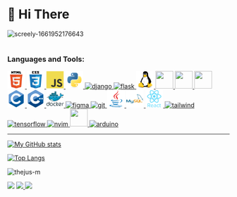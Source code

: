 # 👋 Hi There

![screely-1661952176643](https://user-images.githubusercontent.com/81758774/187688813-640fcbf7-a7fa-4499-a758-bc0bbdd053f4.png)


<!---
![screely-1660377046201](https://user-images.githubusercontent.com/81758774/184474600-e032786a-bf48-45f7-8979-cba340b1de93.png)



❯ you_name="Thejus M Manoj"

❯ describe_youself="\033[0;34m'Techie','Self Learner','Super curious','Ambitious','Confident','Tech Geek'"

❯ you_skills="\033[0;32m'HTML'\n'CSS'\n'JS'\n'Python'\n\t\033[0;34m'django'\n\t'flask'\033[0;32m\n'bash'\n\t\033[0;34m'bash scripting'\n\t'vim'\n\033[0;32m'Docker'\n'c'\n'c++'\n'Java'\n'SQL'\n'Git'\n'Markdown'\n'XML'\n"

❯ current_occupation="\033[1;32mBtech CSE student, open for job opportunities"

❯ how_to_contact="\033[0;34m\tMail :\033[0;33m'20b308@gcek.ac.in'\n\033[0;34m\tLinkedIn :\033[0;33m'Thejus M'\n\033[0;34m\tGithub : \033[0;33m'Thejus-M'"

Created it in a terminal took SS and then used https://www.screely.com/editor this site to customise
--->

#

<h3 align="left">Languages and Tools:</h3>
<p align="left"> 
    <a href="https://www.w3.org/html/" target="_blank" rel="noreferrer">
        <img src="https://raw.githubusercontent.com/devicons/devicon/master/icons/html5/html5-original-wordmark.svg" alt="html5" width="40" height="40"/>
    </a>
    <a href="https://www.w3schools.com/css/" target="_blank" rel="noreferrer">
        <img src="https://raw.githubusercontent.com/devicons/devicon/master/icons/css3/css3-original-wordmark.svg" alt="css3" width="40" height="40"/>
    </a>
    <a href="https://developer.mozilla.org/en-US/docs/Web/JavaScript" target="_blank" rel="noreferrer">
        <img src="https://raw.githubusercontent.com/devicons/devicon/master/icons/javascript/javascript-original.svg" alt="javascript" width="40" height="40"/>
    </a>
    <a href="https://www.python.org" target="_blank" rel="noreferrer">
        <img src="https://raw.githubusercontent.com/devicons/devicon/master/icons/python/python-original.svg" alt="python" width="40" height="40"/>
    </a>
    <a href="https://www.djangoproject.com/" target="_blank" rel="noreferrer">
        <img src="https://cdn.worldvectorlogo.com/logos/django.svg" alt="django" width="40" height="40"/>
    </a>
    <a href="https://flask.palletsprojects.com/" target="_blank" rel="noreferrer">
        <img src="https://www.vectorlogo.zone/logos/pocoo_flask/pocoo_flask-icon.svg" alt="flask" width="40" height="40"/>
    </a>
    <a href="https://www.linux.org/" target="_blank" rel="noreferrer">
        <img src="https://raw.githubusercontent.com/devicons/devicon/master/icons/linux/linux-original.svg" alt="linux" width="40" height="40"/>
    </a>
    <a href="https://getfedora.org/" >
        <img height="40" width="40" src="https://cdn.icon-icons.com/icons2/1381/PNG/128/distributorlogofedora_94082.png" />
    </a>
    <a href="https://ubuntu.com/" >
        <img height="40" width="40" src="https://cdn.icon-icons.com/icons2/195/PNG/128/OS_Ubuntu_23488.png" />
    </a>
    <a href="https://archlinux.org/" >
        <img height="40" width="40" src="https://cdn.icon-icons.com/icons2/1508/PNG/128/distributorlogoarchlinux_103805.png" />
    </a>
    <a href="https://www.cprogramming.com/" target="_blank" rel="noreferrer">
        <img src="https://raw.githubusercontent.com/devicons/devicon/master/icons/c/c-original.svg" alt="c" width="40" height="40"/>
    </a>
    <a href="https://www.w3schools.com/cpp/" target="_blank" rel="noreferrer">
        <img src="https://raw.githubusercontent.com/devicons/devicon/master/icons/cplusplus/cplusplus-original.svg" alt="cplusplus" width="40" height="40"/>
    </a>
    <a href="https://www.docker.com/" target="_blank" rel="noreferrer">
        <img src="https://raw.githubusercontent.com/devicons/devicon/master/icons/docker/docker-original-wordmark.svg" alt="docker" width="40" height="40"/>
    </a>
    <a href="https://www.figma.com/" target="_blank" rel="noreferrer">
        <img src="https://www.vectorlogo.zone/logos/figma/figma-icon.svg" alt="figma" width="40" height="40"/>
    </a>
    <a href="https://git-scm.com/" target="_blank" rel="noreferrer">
        <img src="https://www.vectorlogo.zone/logos/git-scm/git-scm-icon.svg" alt="git" width="40" height="40"/>
    </a>
    <a href="https://www.java.com" target="_blank" rel="noreferrer">
        <img src="https://raw.githubusercontent.com/devicons/devicon/master/icons/java/java-original.svg" alt="java" width="40" height="40"/>
    </a>
    <a href="https://www.mysql.com/" target="_blank" rel="noreferrer">
        <img src="https://raw.githubusercontent.com/devicons/devicon/master/icons/mysql/mysql-original-wordmark.svg" alt="mysql" width="40" height="40"/>
    </a>
    <a href="https://reactjs.org/" target="_blank" rel="noreferrer">
        <img src="https://raw.githubusercontent.com/devicons/devicon/master/icons/react/react-original-wordmark.svg" alt="react" width="40" height="40"/>
    </a>
    <a href="https://tailwindcss.com/" target="_blank" rel="noreferrer">
        <img src="https://www.vectorlogo.zone/logos/tailwindcss/tailwindcss-icon.svg" alt="tailwind" width="40" height="40"/>
    </a>
    <a href="https://www.tensorflow.org" target="_blank" rel="noreferrer">
        <img src="https://www.vectorlogo.zone/logos/tensorflow/tensorflow-icon.svg" alt="tensorflow" width="40" height="40"/>
    </a>
    <a href="https://www.vim.org/" target="_blank" rel="noreferrer">
        <img src="https://www.vectorlogo.zone/logos/vim/vim-icon.svg" alt="nvim" width="40" height="40"/>
    </a>
    <a href="https://neovim.io/" >
        <img height="40" width="40" src="https://cdn.icon-icons.com/icons2/1381/PNG/128/nvim_94554.png" />
    </a>
    <a href="https://www.arduino.cc/" target="_blank rel="noreferrer">
        <img src="https://cdn.worldvectorlogo.com/logos/arduino-1.svg" alt="arduino" width="40" height="40"/>
    </a>
</p>

---
<!--
![snake gif](https://github.com/thejus-m/thejus-m/blob/output/github-contribution-grid-snake.gif)

![sg](https://github.com/Thejus-M/Thejus-M/blob/output/github-contribution-grid-snake.svg)
<!-- Tools : -->


[![My GitHub stats](https://github-readme-stats.vercel.app/api?username=Thejus-M&count_private=true&show_icons=true&theme=radical)](https://github.com/thejus-m/github-readme-stats)

[![Top Langs](https://github-readme-stats.vercel.app/api/top-langs/?username=anuraghazra&layout=compact&theme=radical)](https://github.com/anuraghazra/github-readme-stats)

<p><img align="center" src="https://github-readme-streak-stats.herokuapp.com/?user=thejus-m&" alt="thejus-m" /></p>

<img src="https://github-profile-trophy.vercel.app/?username=thejus-m"/>

<a href="https://github.com/Thejus-M/Thejus-M/issues/new/choose">
<img src="https://img.shields.io/badge/GitHub-100000?style=for-the-badge&logo=github&logoColor=white"/>
</a>

<a href="https://in.linkedin.com/in/thejus-m-872276227?trk=people-guest_people_search-card">
<img src="https://img.shields.io/badge/LinkedIn-0077B5?style=for-the-badge&logo=linkedin&logoColor=white" />
</a>
